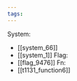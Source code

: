 ```yaml
---
tags:
---
```

System:
- [[system_66]]
- [[system_1]]
Flag:
- [[flag_9476]]
Fn:
- [[t1131_function6]]
